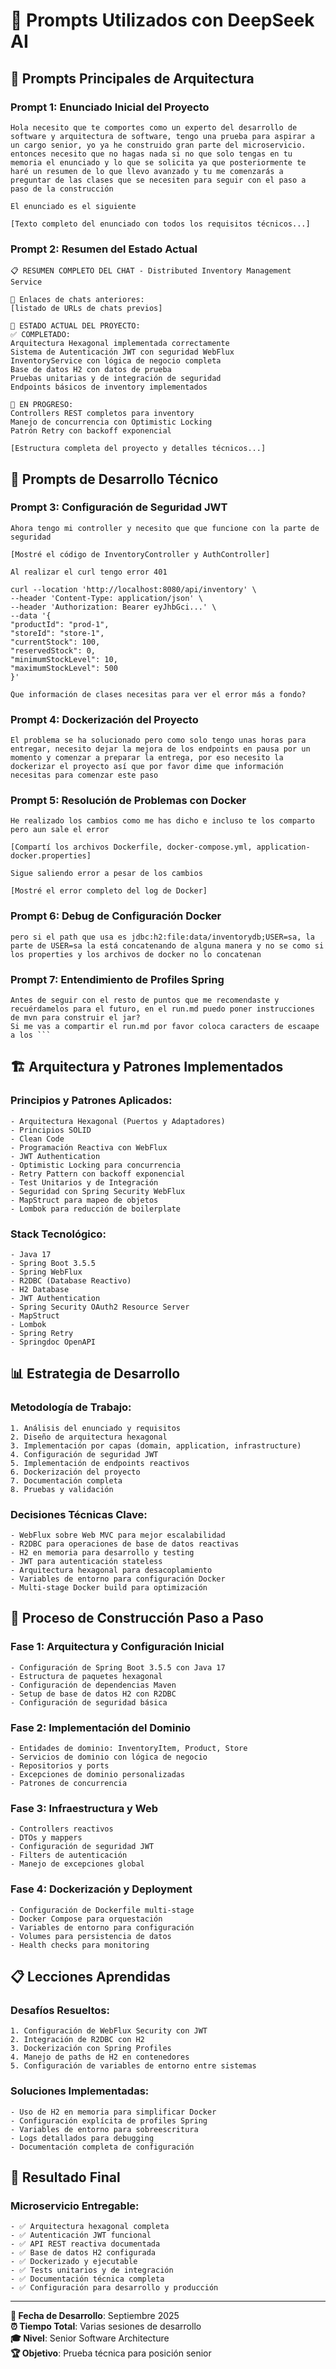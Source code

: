 # 📝 Prompts Utilizados con DeepSeek AI

## 🎯 **Prompts Principales de Arquitectura**

### Prompt 1: Enunciado Inicial del Proyecto
```
Hola necesito que te comportes como un experto del desarrollo de software y arquitectura de software, tengo una prueba para aspirar a un cargo senior, yo ya he construido gran parte del microservicio. entonces necesito que no hagas nada si no que solo tengas en tu memoria el enunciado y lo que se solicita ya que posteriormente te haré un resumen de lo que llevo avanzado y tu me comenzarás a preguntar de las clases que se necesiten para seguir con el paso a paso de la construcción

El enunciado es el siguiente

[Texto completo del enunciado con todos los requisitos técnicos...]
```

### Prompt 2: Resumen del Estado Actual
```
📋 RESUMEN COMPLETO DEL CHAT - Distributed Inventory Management Service

🔗 Enlaces de chats anteriores:
[listado de URLs de chats previos]

🎯 ESTADO ACTUAL DEL PROYECTO:
✅ COMPLETADO:
Arquitectura Hexagonal implementada correctamente
Sistema de Autenticación JWT con seguridad WebFlux
InventoryService con lógica de negocio completa
Base de datos H2 con datos de prueba
Pruebas unitarias y de integración de seguridad
Endpoints básicos de inventory implementados

🚀 EN PROGRESO:
Controllers REST completos para inventory
Manejo de concurrencia con Optimistic Locking
Patrón Retry con backoff exponencial

[Estructura completa del proyecto y detalles técnicos...]
```

## 🔧 **Prompts de Desarrollo Técnico**

### Prompt 3: Configuración de Seguridad JWT
```
Ahora tengo mi controller y necesito que que funcione con la parte de seguridad

[Mostré el código de InventoryController y AuthController]

Al realizar el curl tengo error 401

curl --location 'http://localhost:8080/api/inventory' \
--header 'Content-Type: application/json' \
--header 'Authorization: Bearer eyJhbGci...' \
--data '{
"productId": "prod-1",
"storeId": "store-1",
"currentStock": 100,
"reservedStock": 0,
"minimumStockLevel": 10,
"maximumStockLevel": 500
}'

Que información de clases necesitas para ver el error más a fondo?
```

### Prompt 4: Dockerización del Proyecto
```
El problema se ha solucionado pero como solo tengo unas horas para entregar, necesito dejar la mejora de los endpoints en pausa por un momento y comenzar a preparar la entrega, por eso necesito la dockerizar el proyecto así que por favor dime que información necesitas para comenzar este paso
```

### Prompt 5: Resolución de Problemas con Docker
```
He realizado los cambios como me has dicho e incluso te los comparto pero aun sale el error

[Compartí los archivos Dockerfile, docker-compose.yml, application-docker.properties]

Sigue saliendo error a pesar de los cambios

[Mostré el error completo del log de Docker]
```

### Prompt 6: Debug de Configuración Docker
```
pero si el path que usa es jdbc:h2:file:data/inventorydb;USER=sa, la parte de USER=sa la está concatenando de alguna manera y no se como si los properties y los archivos de docker no lo concatenan
```

### Prompt 7: Entendimiento de Profiles Spring
```
Antes de seguir con el resto de puntos que me recomendaste y recuérdamelos para el futuro, en el run.md puedo poner instrucciones de mvn para construir el jar?
Si me vas a compartir el run.md por favor coloca caracters de escaape a los ```
```

## 🏗️ **Arquitectura y Patrones Implementados**

### Principios y Patrones Aplicados:
```
- Arquitectura Hexagonal (Puertos y Adaptadores)
- Principios SOLID
- Clean Code
- Programación Reactiva con WebFlux
- JWT Authentication
- Optimistic Locking para concurrencia
- Retry Pattern con backoff exponencial
- Test Unitarios y de Integración
- Seguridad con Spring Security WebFlux
- MapStruct para mapeo de objetos
- Lombok para reducción de boilerplate
```

### Stack Tecnológico:
```
- Java 17
- Spring Boot 3.5.5
- Spring WebFlux
- R2DBC (Database Reactivo)
- H2 Database
- JWT Authentication
- Spring Security OAuth2 Resource Server
- MapStruct
- Lombok
- Spring Retry
- Springdoc OpenAPI
```

## 📊 **Estrategia de Desarrollo**

### Metodología de Trabajo:
```
1. Análisis del enunciado y requisitos
2. Diseño de arquitectura hexagonal
3. Implementación por capas (domain, application, infrastructure)
4. Configuración de seguridad JWT
5. Implementación de endpoints reactivos
6. Dockerización del proyecto
7. Documentación completa
8. Pruebas y validación
 ```

### Decisiones Técnicas Clave:
```
- WebFlux sobre Web MVC para mejor escalabilidad
- R2DBC para operaciones de base de datos reactivas
- H2 en memoria para desarrollo y testing
- JWT para autenticación stateless
- Arquitectura hexagonal para desacoplamiento
- Variables de entorno para configuración Docker
- Multi-stage Docker build para optimización
```

## 🚀 **Proceso de Construcción Paso a Paso**

### Fase 1: Arquitectura y Configuración Inicial
```
- Configuración de Spring Boot 3.5.5 con Java 17
- Estructura de paquetes hexagonal
- Configuración de dependencias Maven
- Setup de base de datos H2 con R2DBC
- Configuración de seguridad básica
```

### Fase 2: Implementación del Dominio
```
- Entidades de dominio: InventoryItem, Product, Store
- Servicios de dominio con lógica de negocio
- Repositorios y ports
- Excepciones de dominio personalizadas
- Patrones de concurrencia
```

### Fase 3: Infraestructura y Web
```
- Controllers reactivos
- DTOs y mappers
- Configuración de seguridad JWT
- Filters de autenticación
- Manejo de excepciones global
```

### Fase 4: Dockerización y Deployment
```
- Configuración de Dockerfile multi-stage
- Docker Compose para orquestación
- Variables de entorno para configuración
- Volumes para persistencia de datos
- Health checks para monitoring
```

## 📋 **Lecciones Aprendidas**

### Desafíos Resueltos:
```
1. Configuración de WebFlux Security con JWT
2. Integración de R2DBC con H2
3. Dockerización con Spring Profiles
4. Manejo de paths de H2 en contenedores
5. Configuración de variables de entorno entre sistemas
 ```

### Soluciones Implementadas:
```
- Uso de H2 en memoria para simplificar Docker
- Configuración explícita de profiles Spring
- Variables de entorno para sobreescritura
- Logs detallados para debugging
- Documentación completa de configuración
```

## 🎯 **Resultado Final**

### Microservicio Entregable:
```
- ✅ Arquitectura hexagonal completa
- ✅ Autenticación JWT funcional
- ✅ API REST reactiva documentada
- ✅ Base de datos H2 configurada
- ✅ Dockerizado y ejecutable
- ✅ Tests unitarios y de integración
- ✅ Documentación técnica completa
- ✅ Configuración para desarrollo y producción
```

---

**📅 Fecha de Desarrollo**: Septiembre 2025  
**⏰ Tiempo Total**: Varias sesiones de desarrollo  
**🎓 Nivel**: Senior Software Architecture  
**🏆 Objetivo**: Prueba técnica para posición senior